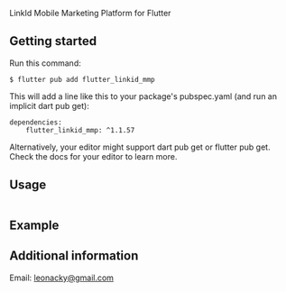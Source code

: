 <!--
This README describes the package. If you publish this package to pub.dev,
this README's contents appear on the landing page for your package.

For information about how to write a good package README, see the guide for
[writing package pages](https://dart.dev/guides/libraries/writing-package-pages).

For general information about developing packages, see the Dart guide for
[creating packages](https://dart.dev/guides/libraries/create-library-packages)
and the Flutter guide for
[developing packages and plugins](https://flutter.dev/developing-packages).
-->

LinkId Mobile Marketing Platform for Flutter

## Getting started

Run this command:
```
$ flutter pub add flutter_linkid_mmp
```

This will add a line like this to your package's pubspec.yaml (and run an implicit dart pub get):
```
dependencies:
    flutter_linkid_mmp: ^1.1.57
```

Alternatively, your editor might support dart pub get or flutter pub get. Check the docs for your editor to learn more.

## Usage

```dart

```

## Example

## Additional information
Email: leonacky@gmail.com
